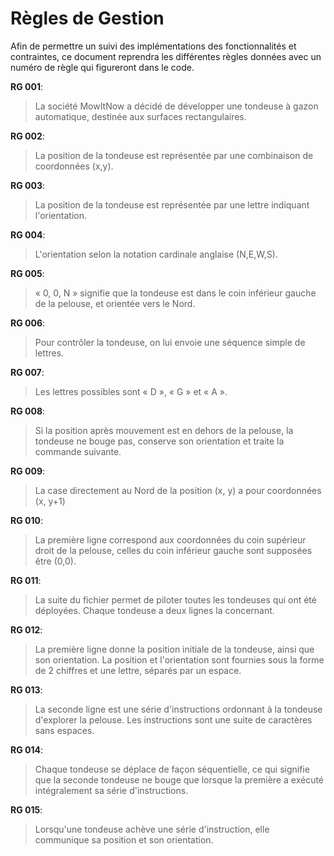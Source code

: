 # Règles de Gestion

Afin de permettre un suivi des implémentations des fonctionnalités et contraintes, ce document reprendra les différentes règles données avec un numéro de règle qui figureront dans le code.

**RG 001**:
>La société MowItNow a décidé de développer une tondeuse à gazon automatique, destinée aux surfaces rectangulaires.

**RG 002**:
>La position de la tondeuse est représentée par une combinaison de coordonnées (x,y).

**RG 003**:
>La position de la tondeuse est représentée par une lettre indiquant l'orientation.

**RG 004**:
>L'orientation selon la notation cardinale anglaise (N,E,W,S).

**RG 005**:
>« 0, 0, N » signifie que la tondeuse est dans le coin inférieur gauche de la pelouse, et orientée vers le Nord.

**RG 006**:
>Pour contrôler la tondeuse, on lui envoie une séquence simple de lettres.

**RG 007**:
>Les lettres possibles sont « D », « G » et « A ».

**RG 008**:
>Si la position après mouvement est en dehors de la pelouse, la tondeuse ne bouge pas,
conserve son orientation et traite la commande suivante.

**RG 009**:
>La case directement au Nord de la position (x, y) a pour coordonnées (x, y+1)

**RG 010**:
>La première ligne correspond aux coordonnées du coin supérieur droit de la pelouse, 
celles du coin inférieur gauche sont supposées être (0,0).

**RG 011**:
>La suite du fichier permet de piloter toutes les tondeuses qui ont été déployées. Chaque tondeuse a deux lignes la concernant.

**RG 012**:
>La première ligne donne la position initiale de la tondeuse, ainsi que son orientation. La position et l'orientation sont fournies sous la forme de 2 chiffres et une lettre, séparés par un espace.

**RG 013**:
>La seconde ligne est une série d'instructions ordonnant à la tondeuse d'explorer la pelouse. Les instructions sont une suite de caractères sans espaces.

**RG 014**:
>Chaque tondeuse se déplace de façon séquentielle, ce qui signifie que la seconde tondeuse ne bouge que lorsque la première a exécuté intégralement sa série d'instructions.

**RG 015**:
>Lorsqu'une tondeuse achève une série d'instruction, elle communique sa position et son orientation.
